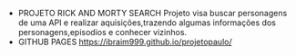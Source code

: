 * PROJETO RICK AND MORTY SEARCH
Projeto visa buscar personagens de uma API e realizar aquisições,trazendo algumas informações dos personagens,episodios e conhecer vizinhos.
* GITHUB PAGES
https://ibraim999.github.io/projetopaulo/
